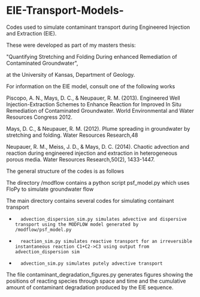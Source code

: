 # EIE-Transport-Models-
Codes used to simulate contaminant transport during Engineered Injection and Extraction (EIE).

These were developed as part of my masters thesis:

"Quantifying Stretching and Folding During enhanced Remediation of Contaminated Groundwater", 
          
at the University of Kansas, Department of Geology. 
            

For information on the EIE model, consult one of the following works

Piscopo, A. N., Mays, D. C., & Neupauer, R. M. (2013). Engineered Well Injection-Extraction Schemes to Enhance Reaction for Improved In Situ Remediation of Contaminated Groundwater. World Environmental and Water Resources Congress 2012. 

Mays, D. C., & Neupauer, R. M. (2012). Plume spreading in groundwater by stretching and folding. Water Resources Research,48

Neupauer, R. M., Meiss, J. D., & Mays, D. C. (2014). Chaotic advection and reaction during engineered injection and extraction in heterogeneous porous media. Water Resources Research,50(2), 1433-1447.


The general structure of the codes is as follows

The directory /modflow contains a python script psf_model.py which uses FloPy to simulate groundwater flow

The main directory contains several codes for simulating containant transport

  -       advection_dispersion_sim.py simulates advective and dispersive transport using the MODFLOW model generated by /modflow/psf_model.py
  
  -       reaction_sim.py simulates reactive transport for an irreversible instantaneous reaction C1+C2->C3 using output from     advection_dispersion sim
  
  -       advection_sim.py simulates putely advective transport 
  
The file contaminant_degradation_figures.py generates figures showing the positions of reacting species through space and time and the cumulative amount of contaminant degradation produced by the EIE sequence. 


  
  
  
  
  
  
 
